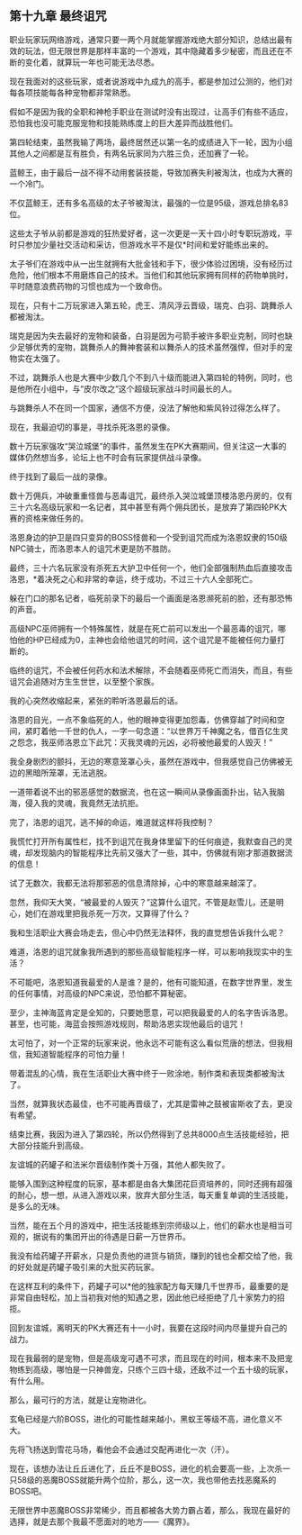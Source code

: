 ## 第十九章 最终诅咒

职业玩家玩网络游戏，通常只要一两个月就能掌握游戏绝大部分知识，总结出最有效的玩法，但无限世界是那样丰富的一个游戏，其中隐藏着多少秘密，而且还在不断的变化着，就算玩一年也可能无法尽悉。

现在我面对的这些玩家，或者说游戏中九成九的高手，都是参加过公测的，他们对每各项技能每各种宠物都非常熟悉。

假如不是因为我的全职和神枪手职业在测试时没有出现过，让高手们有些不适应，恐怕我也没可能克服宠物和技能熟练度上的巨大差异而战胜他们。

第四轮结束，虽然我输了两场，最终居然还以第一名的成绩进入下一轮，因为小组其他人之间都是互有胜负，有两名玩家同为六胜三负，还加赛了一轮。

蓝鲸王，由于最后一战不得不动用套装技能，导致加赛失利被淘汰，也成为大赛的一个冷门。

不仅蓝鲸王，还有多名高级的太子爷被淘汰，最强的一位是95级，游戏总排名83位。

这些太子爷从前都是游戏的狂热爱好者，这一次更是一天十四小时专职玩游戏，平时只参加少量社交活动和采访，但游戏水平不是仅\*时间和爱好能练出来的。

太子爷们在游戏中从一出生就拥有大批金钱和手下，很少体验过困境，没有经历过危险，他们根本不用磨炼自己的技术。当他们和其他玩家拥有同样的药物单挑时，平时随意浪费药物的习惯也成为一个致命伤。

现在，只有十二万玩家进入第五轮，虎王、清风浮云晋级，瑞克、白羽、跳舞杀人都被淘汰。

瑞克是因为失去最好的宠物和装备，白羽是因为弓箭手被许多职业克制，同时也缺少足够优秀的宠物，跳舞杀人的舞神套装和以舞杀人的技术虽然强悍，但对手的宠物实在太强了。

不过，跳舞杀人也是大赛中少数几个不到八十级而能进入第四轮的特例，同时，也是他所在小组中，与“皮尔改之”这个超级玩家战斗时间最长的人。

与跳舞杀人不在同一个国家，通信不方便，没法了解他和紫风铃过得怎么样了。

现在，我最迫切的事是，寻找杀死洛恩的录像。

数十万玩家强攻“哭泣城堡”的事件，虽然发生在PK大赛期间，但关注这一大事的媒体仍然想当多，论坛上也不时会有玩家提供战斗录像。

终于找到了最后一战的录像。

数十万佣兵，冲破重重怪兽与恶毒诅咒，最终杀入哭泣城堡顶楼洛恩丹房的，仅有三十六名高级玩家和一名记者，其中甚至有两个佣兵团长，是放弃了第四轮PK大赛的资格来做任务的。

洛恩身边的护卫是四只变异的BOSS怪兽和一个受到诅咒而成为洛恩奴隶的150级NPC骑士，而洛恩本人的诅咒术更是防不胜防。

最终，三十六名玩家没有杀死五大护卫中任何一个，他们全部强制热血后直接攻击洛恩，\*着决死之心和非常的幸运，终于成功，不过三十六人全部死亡。

躲在门口的那名记者，临死前录下的最后一个画面是洛恩濒死前的脸，还有那恐怖的声音。

高级NPC巫师拥有一个特殊属性，就是在死亡前可以发出一个最恶毒的诅咒，哪怕他的HP已经成为0，主神也会给他诅咒的时间，这个诅咒是不能被任何力量打断的。

临终的诅咒，不会被任何药水和法术解除，不会随着巫师死亡而消失，而且，有些诅咒会追随对方生生世世，以至整个家族。

我的心突然收缩起来，紧张的聆听洛恩最后的话。

洛恩的目光，一点不象临死的人，他的眼神变得更加怨毒，仿佛穿越了时间和空间，紧盯着他一千世的仇人，一字一句念道：“以世界万千神魔之名，借百亿生灵之怨念，我巫师洛恩立下此咒：灭我灵魂的元凶，必将被他最爱的人毁灭！”

我全身剧烈的颤抖，无边的寒意笼罩心头，虽然在游戏中，但我感觉自己仿佛被无边的黑暗所笼罩，无法逃脱。

一道带着说不出的邪恶感觉的数据流，也在这一瞬间从录像画面扑出，钻入我脑海，侵入我的灵魂，我竟然无法抗拒。

完了，洛恩的诅咒，逃不掉的命运，难道就这样将我控制？

我慌忙打开所有属性栏，找不到诅咒在我身体里留下的任何痕迹，我默查自己的灵魂，却发现脑内的智能程序比先前又强大了一些，其中，仿佛就有刚才那道数据流的信息！

试了无数次，我都无法将那邪恶的信息清除掉，心中的寒意越来越深了。

忽然，我仰天大笑，“被最爱的人毁灭？”这算什么诅咒，不管是赵雪儿，还是明心，她们在游戏里把我杀死一万次，又算得了什么？

我和生活职业大赛会场走去，但心中仍然无法释怀，我的直觉想告诉我什么呢？

难道，洛恩的诅咒就象我所遇到的那些高级智能程序一样，可以影响我现实中的生活？

不可能吧，洛恩知道我最爱的人是谁？是的，他有可能知道，在数字世界里，发生的任何事情，对高级的NPC来说，恐怕都不算秘密。

至少，主神海蓝肯定是全知的，只要她愿意，可以把我最爱的人的名字告诉洛恩。甚至，也可能，海蓝会按照游戏规则，帮助洛恩实现他最后的诅咒！

太可怕了，对一个正常的玩家来说，他永远不可能有这么看似荒唐的想法，但我相信，我知道智能程序的可怕力量！

带着混乱的心情，我在生活职业大赛中终于一败涂地，制作类和表现类都被淘汰了。

当然，就算我状态最佳，也不可能再晋级了，尤其是雷神之鼓被宙斯收了去，更没有希望。

结束比赛，我因为进入了第四轮，所以仍然得到了总共8000点生活技能经验，把大部分技能升到高级。

友谊城的药罐子和法米尔晋级制作类十万强，其他人都失败了。

能够入围到这种程度的玩家，基本都是由各大集团花巨资培养的，同时还拥有超强的耐心，想一想，从进入游戏以来，放弃大部分生活，每天重复单调的生活技能，是多么的无味。

当然，能在五个月的游戏中，把生活技能练到宗师级以上，他们的薪水也是相当可观的，据说有的集团开出的待遇是日薪一万世界币。

我没有给药罐子开薪水，只是负责他的进货与销货，赚到的钱也全都交给了他，我的好处就是药罐子吸引来的大批买药玩家。

在这样互利的条件下，药罐子可以\*他的独家配方每天赚几千世界币，最重要的是非常自由轻松，加上当初我对他的知遇之恩，因此他已经拒绝了几十家势力的招揽。

回到友谊城，离明天的PK大赛还有十一小时，我要在这段时间内尽量提升自己的战力。

现在我最弱的是宠物，但是高级宠可遇不可求，而且现在的时间，根本来不及把宠物练到高级，哪怕是一只神兽宠，只练个三四十级，还敌不过一个五十级的玩家，有什么用。

那么，最可行的方法，就是让宠物进化。

玄龟已经是六阶BOSS，进化的可能性越来越小，黑蚁王等级不高，进化意义不大。

先将飞扬送到雪花马场，看他会不会通过交配再进化一次（汗）。

现在，该想办法让丘丘进化了，丘丘不是BOSS，进化的机会要高一些，上次杀一只58级的恶魔BOSS就能升两个位阶，那么，这一次，我也带他去找恶魔系的BOSS吧。

无限世界中恶魔BOSS非常稀少，而且都被各大势力霸占着，那么，我现在最好的选择，就是去那个我最不愿面对的地方——《魔界》。

